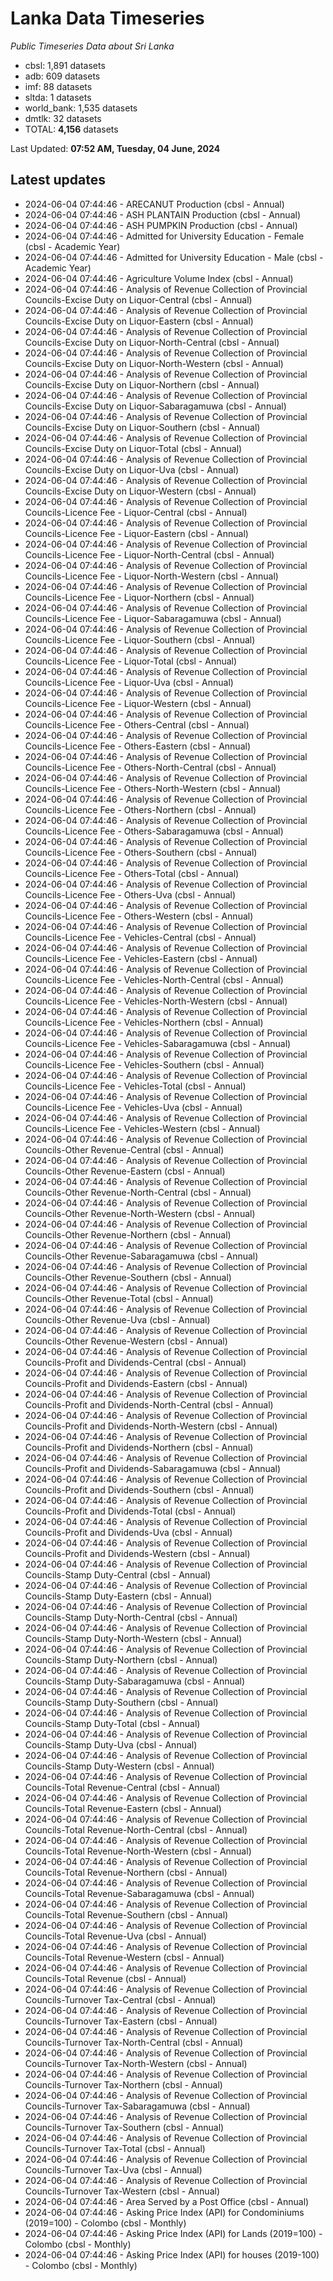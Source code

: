 # Lanka Data Timeseries
*Public Timeseries Data about Sri Lanka*

* cbsl: 1,891 datasets
* adb: 609 datasets
* imf: 88 datasets
* sltda: 1 datasets
* world_bank: 1,535 datasets
* dmtlk: 32 datasets
* TOTAL: **4,156** datasets

Last Updated: **07:52 AM, Tuesday, 04 June, 2024**

## Latest updates

* 2024-06-04 07:44:46 - ARECANUT Production (cbsl - Annual)
* 2024-06-04 07:44:46 - ASH PLANTAIN Production (cbsl - Annual)
* 2024-06-04 07:44:46 - ASH PUMPKIN Production (cbsl - Annual)
* 2024-06-04 07:44:46 - Admitted for University Education - Female (cbsl - Academic Year)
* 2024-06-04 07:44:46 - Admitted for University Education - Male (cbsl - Academic Year)
* 2024-06-04 07:44:46 - Agriculture Volume Index (cbsl - Annual)
* 2024-06-04 07:44:46 - Analysis of Revenue Collection of Provincial Councils-Excise Duty on Liquor-Central (cbsl - Annual)
* 2024-06-04 07:44:46 - Analysis of Revenue Collection of Provincial Councils-Excise Duty on Liquor-Eastern (cbsl - Annual)
* 2024-06-04 07:44:46 - Analysis of Revenue Collection of Provincial Councils-Excise Duty on Liquor-North-Central (cbsl - Annual)
* 2024-06-04 07:44:46 - Analysis of Revenue Collection of Provincial Councils-Excise Duty on Liquor-North-Western (cbsl - Annual)
* 2024-06-04 07:44:46 - Analysis of Revenue Collection of Provincial Councils-Excise Duty on Liquor-Northern (cbsl - Annual)
* 2024-06-04 07:44:46 - Analysis of Revenue Collection of Provincial Councils-Excise Duty on Liquor-Sabaragamuwa (cbsl - Annual)
* 2024-06-04 07:44:46 - Analysis of Revenue Collection of Provincial Councils-Excise Duty on Liquor-Southern (cbsl - Annual)
* 2024-06-04 07:44:46 - Analysis of Revenue Collection of Provincial Councils-Excise Duty on Liquor-Total (cbsl - Annual)
* 2024-06-04 07:44:46 - Analysis of Revenue Collection of Provincial Councils-Excise Duty on Liquor-Uva (cbsl - Annual)
* 2024-06-04 07:44:46 - Analysis of Revenue Collection of Provincial Councils-Excise Duty on Liquor-Western (cbsl - Annual)
* 2024-06-04 07:44:46 - Analysis of Revenue Collection of Provincial Councils-Licence Fee - Liquor-Central (cbsl - Annual)
* 2024-06-04 07:44:46 - Analysis of Revenue Collection of Provincial Councils-Licence Fee - Liquor-Eastern (cbsl - Annual)
* 2024-06-04 07:44:46 - Analysis of Revenue Collection of Provincial Councils-Licence Fee - Liquor-North-Central (cbsl - Annual)
* 2024-06-04 07:44:46 - Analysis of Revenue Collection of Provincial Councils-Licence Fee - Liquor-North-Western (cbsl - Annual)
* 2024-06-04 07:44:46 - Analysis of Revenue Collection of Provincial Councils-Licence Fee - Liquor-Northern (cbsl - Annual)
* 2024-06-04 07:44:46 - Analysis of Revenue Collection of Provincial Councils-Licence Fee - Liquor-Sabaragamuwa (cbsl - Annual)
* 2024-06-04 07:44:46 - Analysis of Revenue Collection of Provincial Councils-Licence Fee - Liquor-Southern (cbsl - Annual)
* 2024-06-04 07:44:46 - Analysis of Revenue Collection of Provincial Councils-Licence Fee - Liquor-Total (cbsl - Annual)
* 2024-06-04 07:44:46 - Analysis of Revenue Collection of Provincial Councils-Licence Fee - Liquor-Uva (cbsl - Annual)
* 2024-06-04 07:44:46 - Analysis of Revenue Collection of Provincial Councils-Licence Fee - Liquor-Western (cbsl - Annual)
* 2024-06-04 07:44:46 - Analysis of Revenue Collection of Provincial Councils-Licence Fee - Others-Central (cbsl - Annual)
* 2024-06-04 07:44:46 - Analysis of Revenue Collection of Provincial Councils-Licence Fee - Others-Eastern (cbsl - Annual)
* 2024-06-04 07:44:46 - Analysis of Revenue Collection of Provincial Councils-Licence Fee - Others-North-Central (cbsl - Annual)
* 2024-06-04 07:44:46 - Analysis of Revenue Collection of Provincial Councils-Licence Fee - Others-North-Western (cbsl - Annual)
* 2024-06-04 07:44:46 - Analysis of Revenue Collection of Provincial Councils-Licence Fee - Others-Northern (cbsl - Annual)
* 2024-06-04 07:44:46 - Analysis of Revenue Collection of Provincial Councils-Licence Fee - Others-Sabaragamuwa (cbsl - Annual)
* 2024-06-04 07:44:46 - Analysis of Revenue Collection of Provincial Councils-Licence Fee - Others-Southern (cbsl - Annual)
* 2024-06-04 07:44:46 - Analysis of Revenue Collection of Provincial Councils-Licence Fee - Others-Total (cbsl - Annual)
* 2024-06-04 07:44:46 - Analysis of Revenue Collection of Provincial Councils-Licence Fee - Others-Uva (cbsl - Annual)
* 2024-06-04 07:44:46 - Analysis of Revenue Collection of Provincial Councils-Licence Fee - Others-Western (cbsl - Annual)
* 2024-06-04 07:44:46 - Analysis of Revenue Collection of Provincial Councils-Licence Fee - Vehicles-Central (cbsl - Annual)
* 2024-06-04 07:44:46 - Analysis of Revenue Collection of Provincial Councils-Licence Fee - Vehicles-Eastern (cbsl - Annual)
* 2024-06-04 07:44:46 - Analysis of Revenue Collection of Provincial Councils-Licence Fee - Vehicles-North-Central (cbsl - Annual)
* 2024-06-04 07:44:46 - Analysis of Revenue Collection of Provincial Councils-Licence Fee - Vehicles-North-Western (cbsl - Annual)
* 2024-06-04 07:44:46 - Analysis of Revenue Collection of Provincial Councils-Licence Fee - Vehicles-Northern (cbsl - Annual)
* 2024-06-04 07:44:46 - Analysis of Revenue Collection of Provincial Councils-Licence Fee - Vehicles-Sabaragamuwa (cbsl - Annual)
* 2024-06-04 07:44:46 - Analysis of Revenue Collection of Provincial Councils-Licence Fee - Vehicles-Southern (cbsl - Annual)
* 2024-06-04 07:44:46 - Analysis of Revenue Collection of Provincial Councils-Licence Fee - Vehicles-Total (cbsl - Annual)
* 2024-06-04 07:44:46 - Analysis of Revenue Collection of Provincial Councils-Licence Fee - Vehicles-Uva (cbsl - Annual)
* 2024-06-04 07:44:46 - Analysis of Revenue Collection of Provincial Councils-Licence Fee - Vehicles-Western (cbsl - Annual)
* 2024-06-04 07:44:46 - Analysis of Revenue Collection of Provincial Councils-Other Revenue-Central (cbsl - Annual)
* 2024-06-04 07:44:46 - Analysis of Revenue Collection of Provincial Councils-Other Revenue-Eastern (cbsl - Annual)
* 2024-06-04 07:44:46 - Analysis of Revenue Collection of Provincial Councils-Other Revenue-North-Central (cbsl - Annual)
* 2024-06-04 07:44:46 - Analysis of Revenue Collection of Provincial Councils-Other Revenue-North-Western (cbsl - Annual)
* 2024-06-04 07:44:46 - Analysis of Revenue Collection of Provincial Councils-Other Revenue-Northern (cbsl - Annual)
* 2024-06-04 07:44:46 - Analysis of Revenue Collection of Provincial Councils-Other Revenue-Sabaragamuwa (cbsl - Annual)
* 2024-06-04 07:44:46 - Analysis of Revenue Collection of Provincial Councils-Other Revenue-Southern (cbsl - Annual)
* 2024-06-04 07:44:46 - Analysis of Revenue Collection of Provincial Councils-Other Revenue-Total (cbsl - Annual)
* 2024-06-04 07:44:46 - Analysis of Revenue Collection of Provincial Councils-Other Revenue-Uva (cbsl - Annual)
* 2024-06-04 07:44:46 - Analysis of Revenue Collection of Provincial Councils-Other Revenue-Western (cbsl - Annual)
* 2024-06-04 07:44:46 - Analysis of Revenue Collection of Provincial Councils-Profit and Dividends-Central (cbsl - Annual)
* 2024-06-04 07:44:46 - Analysis of Revenue Collection of Provincial Councils-Profit and Dividends-Eastern (cbsl - Annual)
* 2024-06-04 07:44:46 - Analysis of Revenue Collection of Provincial Councils-Profit and Dividends-North-Central (cbsl - Annual)
* 2024-06-04 07:44:46 - Analysis of Revenue Collection of Provincial Councils-Profit and Dividends-North-Western (cbsl - Annual)
* 2024-06-04 07:44:46 - Analysis of Revenue Collection of Provincial Councils-Profit and Dividends-Northern (cbsl - Annual)
* 2024-06-04 07:44:46 - Analysis of Revenue Collection of Provincial Councils-Profit and Dividends-Sabaragamuwa (cbsl - Annual)
* 2024-06-04 07:44:46 - Analysis of Revenue Collection of Provincial Councils-Profit and Dividends-Southern (cbsl - Annual)
* 2024-06-04 07:44:46 - Analysis of Revenue Collection of Provincial Councils-Profit and Dividends-Total (cbsl - Annual)
* 2024-06-04 07:44:46 - Analysis of Revenue Collection of Provincial Councils-Profit and Dividends-Uva (cbsl - Annual)
* 2024-06-04 07:44:46 - Analysis of Revenue Collection of Provincial Councils-Profit and Dividends-Western (cbsl - Annual)
* 2024-06-04 07:44:46 - Analysis of Revenue Collection of Provincial Councils-Stamp Duty-Central (cbsl - Annual)
* 2024-06-04 07:44:46 - Analysis of Revenue Collection of Provincial Councils-Stamp Duty-Eastern (cbsl - Annual)
* 2024-06-04 07:44:46 - Analysis of Revenue Collection of Provincial Councils-Stamp Duty-North-Central (cbsl - Annual)
* 2024-06-04 07:44:46 - Analysis of Revenue Collection of Provincial Councils-Stamp Duty-North-Western (cbsl - Annual)
* 2024-06-04 07:44:46 - Analysis of Revenue Collection of Provincial Councils-Stamp Duty-Northern (cbsl - Annual)
* 2024-06-04 07:44:46 - Analysis of Revenue Collection of Provincial Councils-Stamp Duty-Sabaragamuwa (cbsl - Annual)
* 2024-06-04 07:44:46 - Analysis of Revenue Collection of Provincial Councils-Stamp Duty-Southern (cbsl - Annual)
* 2024-06-04 07:44:46 - Analysis of Revenue Collection of Provincial Councils-Stamp Duty-Total (cbsl - Annual)
* 2024-06-04 07:44:46 - Analysis of Revenue Collection of Provincial Councils-Stamp Duty-Uva (cbsl - Annual)
* 2024-06-04 07:44:46 - Analysis of Revenue Collection of Provincial Councils-Stamp Duty-Western (cbsl - Annual)
* 2024-06-04 07:44:46 - Analysis of Revenue Collection of Provincial Councils-Total Revenue-Central (cbsl - Annual)
* 2024-06-04 07:44:46 - Analysis of Revenue Collection of Provincial Councils-Total Revenue-Eastern (cbsl - Annual)
* 2024-06-04 07:44:46 - Analysis of Revenue Collection of Provincial Councils-Total Revenue-North-Central (cbsl - Annual)
* 2024-06-04 07:44:46 - Analysis of Revenue Collection of Provincial Councils-Total Revenue-North-Western (cbsl - Annual)
* 2024-06-04 07:44:46 - Analysis of Revenue Collection of Provincial Councils-Total Revenue-Northern (cbsl - Annual)
* 2024-06-04 07:44:46 - Analysis of Revenue Collection of Provincial Councils-Total Revenue-Sabaragamuwa (cbsl - Annual)
* 2024-06-04 07:44:46 - Analysis of Revenue Collection of Provincial Councils-Total Revenue-Southern (cbsl - Annual)
* 2024-06-04 07:44:46 - Analysis of Revenue Collection of Provincial Councils-Total Revenue-Uva (cbsl - Annual)
* 2024-06-04 07:44:46 - Analysis of Revenue Collection of Provincial Councils-Total Revenue-Western (cbsl - Annual)
* 2024-06-04 07:44:46 - Analysis of Revenue Collection of Provincial Councils-Total Revenue (cbsl - Annual)
* 2024-06-04 07:44:46 - Analysis of Revenue Collection of Provincial Councils-Turnover Tax-Central (cbsl - Annual)
* 2024-06-04 07:44:46 - Analysis of Revenue Collection of Provincial Councils-Turnover Tax-Eastern (cbsl - Annual)
* 2024-06-04 07:44:46 - Analysis of Revenue Collection of Provincial Councils-Turnover Tax-North-Central (cbsl - Annual)
* 2024-06-04 07:44:46 - Analysis of Revenue Collection of Provincial Councils-Turnover Tax-North-Western (cbsl - Annual)
* 2024-06-04 07:44:46 - Analysis of Revenue Collection of Provincial Councils-Turnover Tax-Northern (cbsl - Annual)
* 2024-06-04 07:44:46 - Analysis of Revenue Collection of Provincial Councils-Turnover Tax-Sabaragamuwa (cbsl - Annual)
* 2024-06-04 07:44:46 - Analysis of Revenue Collection of Provincial Councils-Turnover Tax-Southern (cbsl - Annual)
* 2024-06-04 07:44:46 - Analysis of Revenue Collection of Provincial Councils-Turnover Tax-Total (cbsl - Annual)
* 2024-06-04 07:44:46 - Analysis of Revenue Collection of Provincial Councils-Turnover Tax-Uva (cbsl - Annual)
* 2024-06-04 07:44:46 - Analysis of Revenue Collection of Provincial Councils-Turnover Tax-Western (cbsl - Annual)
* 2024-06-04 07:44:46 - Area Served by a Post Office (cbsl - Annual)
* 2024-06-04 07:44:46 - Asking Price Index (API) for Condominiums (2019=100) - Colombo (cbsl - Monthly)
* 2024-06-04 07:44:46 - Asking Price Index (API) for Lands (2019=100) - Colombo (cbsl - Monthly)
* 2024-06-04 07:44:46 - Asking Price Index (API) for houses (2019-100) - Colombo (cbsl - Monthly)